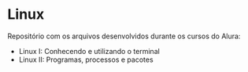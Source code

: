 # Linux
Repositório com os arquivos desenvolvidos durante os cursos do Alura:

- Linux I: Conhecendo e utilizando o terminal
- Linux II: Programas, processos e pacotes
